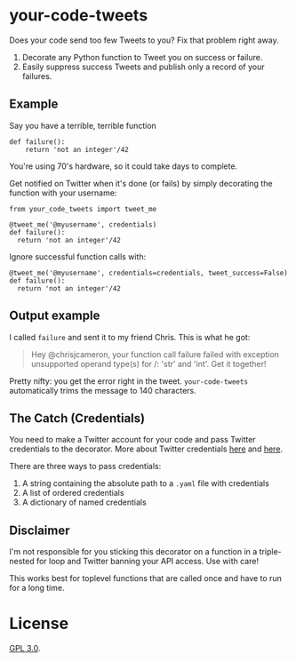
# your-code-tweets

Does your code send too few Tweets to you? Fix that problem right away.

1. Decorate any Python function to Tweet you on success or failure.
2. Easily suppress success Tweets and publish only a record of your failures.

## Example

Say you have a terrible, terrible function

    def failure():
        return 'not an integer'/42

You're using 70's hardware, so it could take days to complete.

Get notified on Twitter when it's done (or fails) by simply decorating the function with your username:

    from your_code_tweets import tweet_me

    @tweet_me('@myusername', credentials)
    def failure():
      return 'not an integer'/42

Ignore successful function calls with:

    @tweet_me('@myusername', credentials=credentials, tweet_success=False)
    def failure():
      return 'not an integer'/42


## Output example

I called `failure` and sent it to my friend Chris. This is what he got:

> Hey @chrisjcameron, your function call failure failed with exception unsupported
> operand type(s) for /: 'str' and 'int'. Get it together!

Pretty nifty: you get the error right in the tweet. `your-code-tweets` automatically trims the message to 140 characters.

## The Catch (Credentials)

You need to make a Twitter account for your code and pass Twitter credentials to the decorator. More about Twitter credentials [here](https://dev.twitter.com/overview/documentation) and [here](https://code.google.com/p/python-twitter/).

There are three ways to pass credentials:

1. A string containing the absolute path to a `.yaml` file with credentials
2. A list of ordered credentials
3. A dictionary of named credentials

## Disclaimer

I'm not responsible for you sticking this decorator on a function in a triple-nested for loop and Twitter banning your API access. Use with care!

This works best for toplevel functions that are called once and have to run for a long time.

# License

[GPL 3.0](https://www.gnu.org/licenses/gpl-3.0.txt).
